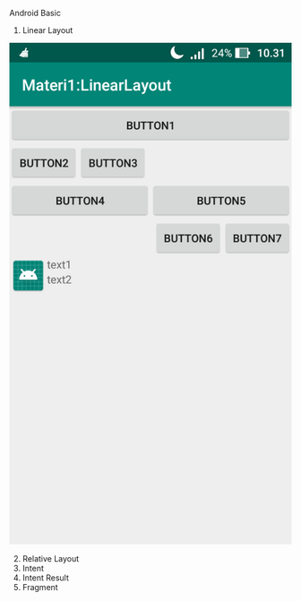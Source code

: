 Android Basic
1. Linear Layout

![alt text](https://github.com/akuian/AndroidBasic1-5/blob/master/ss(1).png)

2. Relative Layout
3. Intent
4. Intent Result
5. Fragment

